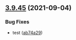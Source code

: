 ## [3.9.45](https://github.com/myNameCao/node/compare/3.9.9...3.9.45) (2021-09-04)


### Bug Fixes

* test ([ab74a29](https://github.com/myNameCao/node/commit/ab74a294605be171e5364c378e58b290ff70ec35))



